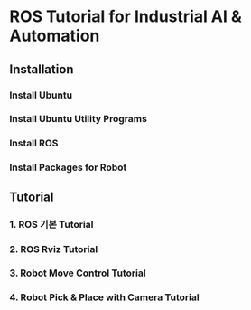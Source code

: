 

# ROS Tutorial for Industrial AI & Automation



## Installation



### Install Ubuntu 



### Install Ubuntu Utility Programs



### Install ROS



### Install Packages for Robot





## Tutorial



### 1. ROS 기본 Tutorial



### 2. ROS Rviz Tutorial



### 3. Robot Move Control Tutorial



### 4. Robot Pick & Place with Camera Tutorial


